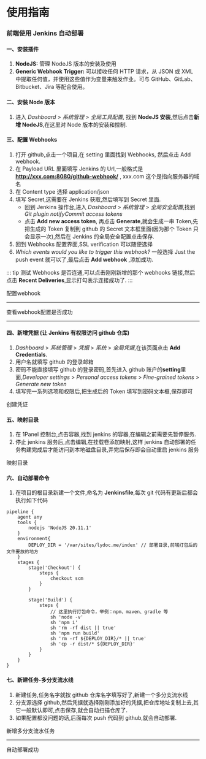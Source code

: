 # 使用指南

### 前端使用 Jenkins 自动部署

#### 一、安装插件

1. **NodeJS:** 管理 NodeJS 版本的安装及使用
2. **Generic Webhook Trigger:** 可以接收任何 HTTP 请求，从 JSON 或 XML 中提取任何值，并使用这些值作为变量来触发作业。可与 GitHub、GitLab、Bitbucket、Jira 等配合使用。

#### 二、安装 Node 版本

1. 进入 _Dashboard_ > _系统管理_ > _全局工具配置_, 找到 **NodeJS 安装**,然后点击**新增 NodeJS**,在这里对 Node 版本的安装和控制.

#### 三、配置 Webhooks

1. 打开 github,点击一个项目,在 setting 里面找到 Webhooks, 然后点击 Add webhook.
2. 在 Payload URL 里面填写 Jenkins 的 Url,一般格式是 **http://xxx.com:8080/github-webhook/** , xxx.com 这个是指向服务器的域名
3. 在 Content type 选择 application/json
4. 填写 Secret,这需要在 Jenkins 获取,然后填写到 Secret 里面.
   - 回到 Jenkins 操作台,进入 _Dashboard_ > _系统管理_ > _全局安全配置_,找到 _Git plugin notifyCommit access tokens_
   - 点击 **Add new access token**, 再点击 **Generate**,就会生成一串 Token,先把生成的 Token 复制到 github 的 Secret 文本框里面(因为那个 Token 只会显示一次),然后在 Jenkins 的全局安全配置点击保存.
5. 回到 Webhooks 配置界面,SSL verification 可以随便选择
6. _Which events would you like to trigger this webhook?_ 一般选择 Just the push event 就可以了,最后点击 **Add webhook** ,添加成功.

::: tip
测试 Webhooks 是否连通,可以点击刚刚新增的那个 webhooks 链接,然后点击 **Recent Deliveries**,显示打勾表示连接成功了.
:::

<ZoomImg src="/images/jenkins/webhook1.png" title="配置webhook"/>
<div class="text-center mt-2">配置webhook</div>

---

<ZoomImg src="/images/jenkins/webhook2.png" title="查看webhook配置是否成功"/>
<div class="text-center mt-2">查看webhook配置是否成功</div>

---

#### 四、新增凭据 (让 Jenkins 有权限访问 github 仓库)

1. _Dashboard_ > _系统管理_ > _凭据_ > _系统_ > _全局凭据_,在该页面点击 **Add Credentials**.
2. 用户名就填写 github 的登录邮箱
3. 密码不能直接填写 github 的登录密码,首先进入 github 账户的**setting**里面,_Developer settings_ > _Personal access tokens_ > _Fine-grained tokens_ > _Generate new token_
4. 填写完一系列选项和权限后,把生成后的 Token 填写到密码文本框,保存即可

<ZoomImg src="/images/jenkins/add_credential.png" title="创建凭证"/>
<div class="text-center mt-2">创建凭证</div>

#### 五、映射目录

1. 在 1Panel 控制台,点击容器,找到 jenkins 的容器,在编辑之前需要先暂停服务.
2. 停止 jenkins 服务后,点击编辑,在挂载卷添加映射,这样 jenkins 自动部署的任务构建完成后才能访问到本地磁盘目录,弄完后保存即会自动重启 jenkins 服务

<ZoomImg src="/images/jenkins/directory.png" title="映射目录"/>
<div class="text-center mt-2">映射目录</div>

#### 六、自动部署命令

1. 在项目的根目录新建一个文件,命名为 **Jenkinsfile**,每次 git 代码有更新后都会执行如下代码

```Jenkinsfile [Jenkinsfile]
pipeline {
    agent any
    tools {
        nodejs 'NodeJS 20.11.1'
    }
    environment{
        DEPLOY_DIR = '/var/sites/lydoc.me/index' // 部署目录,前端打包后的文件要放的地方
    }
    stages {
        stage('Checkout') {
            steps {
                checkout scm
            }
        }

        stage('Build') {
            steps {
                // 这里执行打包命令，举例：npm、maven、gradle 等
                sh 'node -v'
                sh 'npm i'
                sh 'rm -rf dist || true'
                sh 'npm run build'
                sh 'rm -rf ${DEPLOY_DIR}/* || true'
                sh 'cp -r dist/* ${DEPLOY_DIR}'
            }
        }
    }
}
```

#### 七、新建任务-多分支流水线

1. 新建任务,任务名字就按 github 仓库名字填写好了,新建一个多分支流水线
2. 分支源选择 github,然后凭据就选择刚刚添加好的凭据,把仓库地址复制上去,其它一般默认即可,点击保存,就会自动扫描仓库了.
3. 如果配置都没问题的话,后面每次 push 代码到 github,就会自动部署.

<ZoomImg src="/images/jenkins/add_task.png" title="新增多分支流水任务"/>
<div class="text-center mt-2">新增多分支流水任务</div>

---

<ZoomImg src="/images/jenkins/auto_deploy.png" title="自动部署成功"/>
<div class="text-center mt-2">自动部署成功</div>
